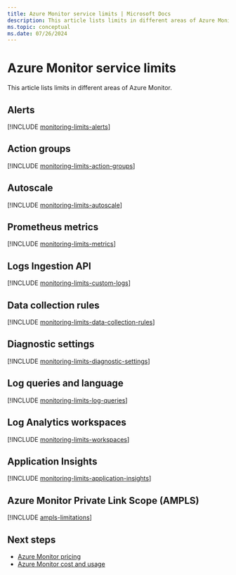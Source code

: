 ```yaml
---
title: Azure Monitor service limits | Microsoft Docs
description: This article lists limits in different areas of Azure Monitor.
ms.topic: conceptual
ms.date: 07/26/2024
---
```


# Azure Monitor service limits

This article lists limits in different areas of Azure Monitor.

## Alerts

[!INCLUDE [monitoring-limits-alerts](../../../includes/azure-monitor-limits-alerts.md)]

## Action groups

[!INCLUDE [monitoring-limits-action-groups](../../../includes/azure-monitor-limits-action-groups.md)]

## Autoscale

[!INCLUDE [monitoring-limits-autoscale](../../../includes/azure-monitor-limits-autoscale.md)]

## Prometheus metrics

[!INCLUDE [monitoring-limits-metrics](../../../includes/azure-monitor-limits-metrics.md)]

## Logs Ingestion API

[!INCLUDE [monitoring-limits-custom-logs](../../../includes/azure-monitor-limits-custom-logs.md)]

## Data collection rules

[!INCLUDE [monitoring-limits-data-collection-rules](../../../includes/azure-monitor-limits-data-collection-rules.md)]

## Diagnostic settings

[!INCLUDE [monitoring-limits-diagnostic-settings](../../../includes/azure-monitor-limits-diagnostic-settings.md)]

## Log queries and language

[!INCLUDE [monitoring-limits-log-queries](../../../includes/azure-monitor-limits-log-queries.md)]

## Log Analytics workspaces

[!INCLUDE [monitoring-limits-workspaces](../../../includes/azure-monitor-limits-workspaces.md)]

## Application Insights

[!INCLUDE [monitoring-limits-application-insights](../includes/application-insights-limits.md)]

## Azure Monitor Private Link Scope (AMPLS)

[!INCLUDE [ampls-limitations](../includes/ampls-limitations.md)]

## Next steps

* [Azure Monitor pricing](https://azure.microsoft.com/pricing/details/monitor/)
* [Azure Monitor cost and usage](cost-usage.md)
